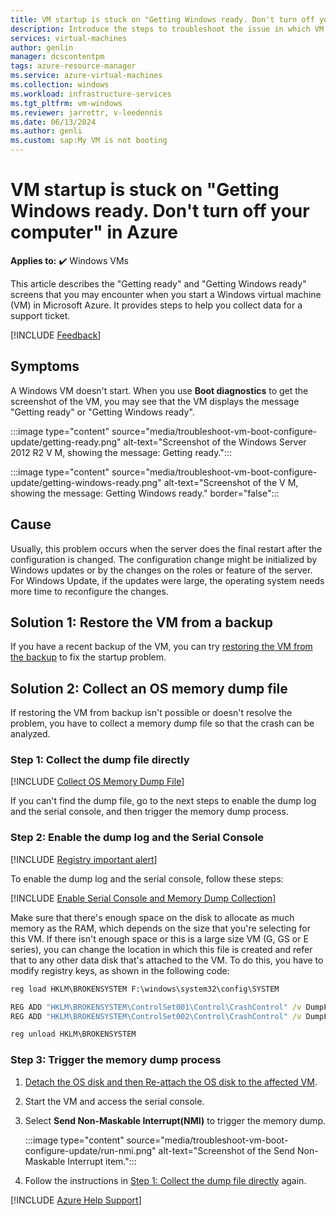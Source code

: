 ```yaml
---
title: VM startup is stuck on "Getting Windows ready. Don't turn off your computer" in Azure
description: Introduce the steps to troubleshoot the issue in which VM startup is stuck on "Getting Windows ready. Don't turn off your computer."
services: virtual-machines
author: genlin
manager: dcscontentpm
tags: azure-resource-manager
ms.service: azure-virtual-machines
ms.collection: windows
ms.workload: infrastructure-services
ms.tgt_pltfrm: vm-windows
ms.reviewer: jarrettr, v-leedennis
ms.date: 06/13/2024
ms.author: genli
ms.custom: sap:My VM is not booting
---
```

# VM startup is stuck on "Getting Windows ready. Don't turn off your computer" in Azure

**Applies to:** :heavy_check_mark: Windows VMs

This article describes the "Getting ready" and "Getting Windows ready" screens that you may encounter when you start a Windows virtual machine (VM) in Microsoft Azure. It provides steps to help you collect data for a support ticket.

[!INCLUDE [Feedback](../../../includes/feedback.md)]

## Symptoms

A Windows VM doesn't start. When you use **Boot diagnostics** to get the screenshot of the VM, you may see that the VM displays the message "Getting ready" or "Getting Windows ready".

:::image type="content" source="media/troubleshoot-vm-boot-configure-update/getting-ready.png" alt-text="Screenshot of the Windows Server 2012 R2 V M, showing the message: Getting ready.":::

:::image type="content" source="media/troubleshoot-vm-boot-configure-update/getting-windows-ready.png" alt-text="Screenshot of the V M, showing the message: Getting Windows ready." border="false":::

## Cause

Usually, this problem occurs when the server does the final restart after the configuration is changed. The configuration change might be initialized by Windows updates or by the changes on the roles or feature of the server. For Windows Update, if the updates were large, the operating system needs more time to reconfigure the changes.

## Solution 1: Restore the VM from a backup

If you have a recent backup of the VM, you can try [restoring the VM from the backup](/azure/backup/backup-azure-arm-restore-vms) to fix the startup problem.

## Solution 2: Collect an OS memory dump file

If restoring the VM from backup isn't possible or doesn't resolve the problem, you have to collect a memory dump file so that the crash can be analyzed.

### Step 1: Collect the dump file directly

[!INCLUDE [Collect OS Memory Dump File](../../../includes/azure/collect-os-memory-dump-file.md)]

If you can't find the dump file, go to the next steps to enable the dump log and the serial console, and then trigger the memory dump process.

### Step 2: Enable the dump log and the Serial Console

[!INCLUDE [Registry important alert](../../../includes/registry-important-alert.md)]

To enable the dump log and the serial console, follow these steps:

[!INCLUDE [Enable Serial Console and Memory Dump Collection](../../../includes/azure/enable-serial-console-memory-dump-collection.md)]

Make sure that there's enough space on the disk to allocate as much memory as the RAM, which depends on the size that you're selecting for this VM. If there isn't enough space or this is a large size VM (G, GS or E series), you can change the location in which this file is created and refer that to any other data disk that's attached to the VM. To do this, you have to modify registry keys, as shown in the following code:

```cmd
reg load HKLM\BROKENSYSTEM F:\windows\system32\config\SYSTEM

REG ADD "HKLM\BROKENSYSTEM\ControlSet001\Control\CrashControl" /v DumpFile /t REG_EXPAND_SZ /d "<DRIVE LETTER OF YOUR DATA DISK>:\MEMORY.DMP" /f
REG ADD "HKLM\BROKENSYSTEM\ControlSet002\Control\CrashControl" /v DumpFile /t REG_EXPAND_SZ /d "<DRIVE LETTER OF YOUR DATA DISK>:\MEMORY.DMP" /f

reg unload HKLM\BROKENSYSTEM
```

### Step 3: Trigger the memory dump process

1. [Detach the OS disk and then Re-attach the OS disk to the affected VM](./troubleshoot-recovery-disks-portal-windows.md).
2. Start the VM and access the serial console.
3. Select **Send Non-Maskable Interrupt(NMI)** to trigger the memory dump.

    :::image type="content" source="media/troubleshoot-vm-boot-configure-update/run-nmi.png" alt-text="Screenshot of the Send Non-Maskable Interrupt item.":::

4. Follow the instructions in [Step 1: Collect the dump file directly](#step-1-collect-the-dump-file-directly) again.

[!INCLUDE [Azure Help Support](../../../includes/azure-help-support.md)]
